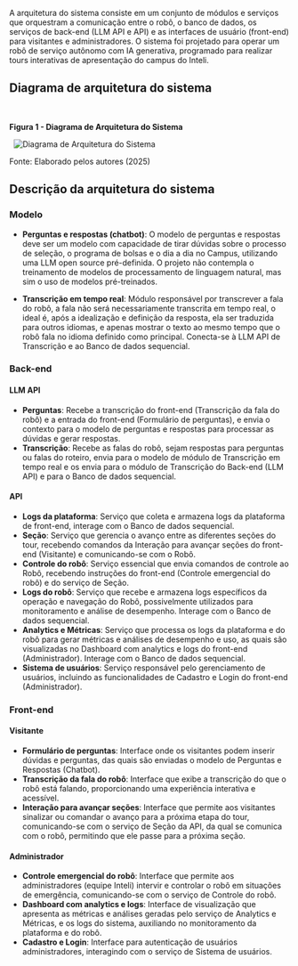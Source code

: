 A arquitetura do sistema consiste em um conjunto de módulos e serviços que orquestram a comunicação entre o robô, o banco de dados, os serviços de back-end (LLM API e API) e as interfaces de usuário (front-end) para visitantes e administradores. O sistema foi projetado para operar um robô de serviço autônomo com IA generativa, programado para realizar tours interativas de apresentação do campus do Inteli.

## Diagrama de arquitetura do sistema

<div style={{ textAlign: 'center' }}>
  <p><strong>Figura 1 - Diagrama de Arquitetura do Sistema</strong></p>
  <img
    src={'../../img/diagrama-arquitetura-sistema.png'}
    alt="Diagrama de Arquitetura do Sistema"
    title="Diagrama de Arquitetura do Sistema"
    style={{ maxWidth: '100%', height: 'auto' }}
   />
	 <p>Fonte: Elaborado pelos autores (2025)</p>
</div>

## Descrição da arquitetura do sistema

### Modelo

  - **Perguntas e respostas (chatbot)**: O modelo de perguntas e respostas deve ser um modelo com capacidade de tirar dúvidas sobre o processo de seleção, o programa de bolsas e o dia a dia no Campus, utilizando uma LLM open source pré-definida. O projeto não contempla o treinamento de modelos de processamento de linguagem natural, mas sim o uso de modelos pré-treinados.

  - **Transcrição em tempo real**: Módulo responsável por transcrever a fala do robô, a fala não será necessariamente transcrita em tempo real, o ideal é, após a idealização e definição da resposta, ela ser traduzida para outros idiomas, e apenas mostrar o texto ao mesmo tempo que o robô fala no idioma definido como principal. Conecta-se à LLM API de Transcrição e ao Banco de dados sequencial.

### Back-end

#### LLM API

  - **Perguntas**: Recebe a transcrição do front-end (Transcrição da fala do robô) e a entrada do front-end (Formulário de perguntas), e envia o contexto para o modelo de perguntas e respostas para processar as dúvidas e gerar respostas.
  - **Transcrição**: Recebe as falas do robô, sejam respostas para perguntas ou falas do roteiro, envia para o modelo de módulo de Transcrição em tempo real e os envia para o módulo de Transcrição do Back-end (LLM API) e para o Banco de dados sequencial.

#### API

  - **Logs da plataforma**: Serviço que coleta e armazena logs da plataforma de front-end, interage com o Banco de dados sequencial.
  - **Seção**: Serviço que gerencia o avanço entre as diferentes seções do tour, recebendo comandos da Interação para avançar seções do front-end (Visitante) e comunicando-se com o Robô.
  - **Controle do robô**: Serviço essencial que envia comandos de controle ao Robô, recebendo instruções do front-end (Controle emergencial do robô) e do serviço de Seção.
  - **Logs do robô**: Serviço que recebe e armazena logs específicos da operação e navegação do Robô, possivelmente utilizados para monitoramento e análise de desempenho. Interage com o Banco de dados sequencial.
  - **Analytics e Métricas**: Serviço que processa os logs da plataforma e do robô para gerar métricas e análises de desempenho e uso, as quais são visualizadas no Dashboard com analytics e logs do front-end (Administrador). Interage com o Banco de dados sequencial.
  - **Sistema de usuários**: Serviço responsável pelo gerenciamento de usuários, incluindo as funcionalidades de Cadastro e Login do front-end (Administrador).

### Front-end

#### Visitante

  - **Formulário de perguntas**: Interface onde os visitantes podem inserir dúvidas e perguntas, das quais são enviadas o modelo de Perguntas e Respostas (Chatbot).
  - **Transcrição da fala do robô**: Interface que exibe a transcrição do que o robô está falando, proporcionando uma experiência interativa e acessível.
  - **Interação para avançar seções**: Interface que permite aos visitantes sinalizar ou comandar o avanço para a próxima etapa do tour, comunicando-se com o serviço de Seção da API, da qual se comunica com o robô, permitindo que ele passe para a próxima seção.

#### Administrador

  - **Controle emergencial do robô**: Interface que permite aos administradores (equipe Inteli) intervir e controlar o robô em situações de emergência, comunicando-se com o serviço de Controle do robô.
  - **Dashboard com analytics e logs**: Interface de visualização que apresenta as métricas e análises geradas pelo serviço de Analytics e Métricas, e os logs do sistema, auxiliando no monitoramento da plataforma e do robô.
  - **Cadastro e Login**: Interface para autenticação de usuários administradores, interagindo com o serviço de Sistema de usuários.
